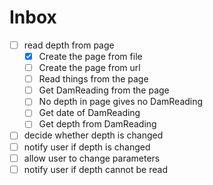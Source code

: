# Inbox
- [ ] read depth from page
  - [x] Create the page from file
  - [ ] Create the page from url
  - [ ] Read things from the page
  - [ ] Get DamReading from the page
  - [ ] No depth in page gives no DamReading
  - [ ] Get date of DamReading
  - [ ] Get depth from DamReading
- [ ] decide whether depth is changed
- [ ] notify user if depth is changed
- [ ] allow user to change parameters
- [ ] notify user if depth cannot be read